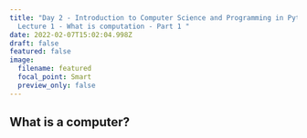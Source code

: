 ```yaml
---
title: "Day 2 - Introduction to Computer Science and Programming in Python -
  Lecture 1 - What is computation - Part 1 "
date: 2022-02-07T15:02:04.998Z
draft: false
featured: false
image:
  filename: featured
  focal_point: Smart
  preview_only: false
---
```

## What is a computer?